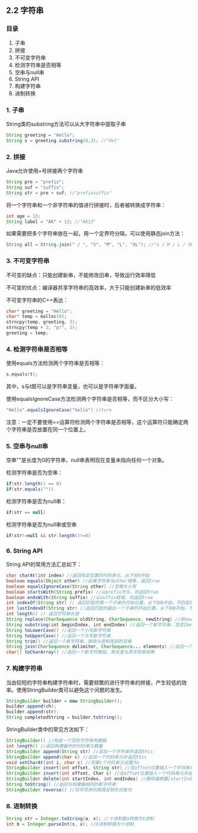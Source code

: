 ## 2.2 字符串

### 目录

1. 子串
2. 拼接
3. 不可变字符串
4. 检测字符串是否相等
5. 空串与null串
6. String API
7. 构建字符串
8. 进制转换



### 1. 子串

String类的substring方法可以从大字符串中提取子串

```java
String greeting = "Hello";
String s = greeting.substring(0,3); //"Hel"
```



### 2. 拼接

Java允许使用+号拼接两个字符串

```java
String pre = "prefix";
String suf = "suffix";
String str = pre + suf; //"prefixsuffix"
```

将一个字符串和一个非字符串的值进行拼接时，后者被转换成字符串：

```java
int age = 13;
String label = "AK" + 13; //"AK13"
```

如果需要把多个字符串放在一起，用一个定界符分隔，可以使用静态join方法：

```java
String all = String.join(" / ", "S", "M", "L", "XL"); //"s / M / L / XL"
```



### 3. 不可变字符串

不可变的缺点：只能创建新串，不能修改旧串，导致运行效率降低

不可变的优点：编译器共享字符串的高效率，大于只能创建新串的低效率

不可变字符串的C++表达：

```c++
char* greeting = "Hello";
char* temp = malloc(6);
strncpy(temp, greeting, 3);
strncpy(temp + 3, "p!", 3);
greeting = temp;
```



### 4. 检测字符串是否相等

使用equals方法检测两个字符串是否相等：

```java
s.equals(t);
```

其中，s与t既可以是字符串变量，也可以是字符串字面量。

使用equalsIgnoreCase方法检测两个字符串是否相等，而不区分大小写：

```java
"Hello".equalsIgnoreCase("hello") //ture
```

注意：一定不要使用==运算符检测两个字符串是否相等，这个运算符只能确定两个字符串是否放置在同一个位置上。



### 5. 空串与null串

空串""是长度为0的字符串，null串表明现在变量未指向任何一个对象。

检测字符串是否为空串：

```java
if(str.length() == 0)
if(str.equals(""))
```

检测字符串是否为null串：

```java
if(str == null)
```

检测字符串是否为null串或空串

```java
if(str!=null && str.length()!=0)
```



### 6. String API

String API的常用方法汇总如下：

```java
char charAt(int index) //返回给定位置的代码单元，从下标0开始
boolean equals(Object other) //如果字符串与other相等，返回true
boolean equalsIgnoreCase(String other) //忽略大小写
boolean startsWith(String prefix) //以prefix开头，则返回true
boolean endsWith(String suffix) //以suffix结尾，则返回true
int indexOf(String str) // 返回匹配的第一个子串的开始位置，从下标0开始，不匹配则返回-1
int lastIndexOf(String str) //返回匹配的最后一个子串的开始位置，从下标0开始，不匹配返回-1
int length() // 返回字符串长度
String replace(CharSequence oldString, CharSequence, newString) //用newString代替原始字符串中的所有oldString
String substring(int beginIndex, int endIndex) //返回一个新字符串，包含[beginIdex,endIndex)的所有代码单元
String toLowerCase() //返回一个小写新字符串
String toUpperCase() //返回一个大写新字符串
String trim() //返回一个新字符串，删除头部和尾部的空格
String join(CharSequence delimiter, CharSequence... elements) //返回一个新字符串，用给定的定界符连接所有元素
char[] toCharArray() //返回一个新字符数组，其长度与原字符串相等
```



### 7. 构建字符串

当由较短的字符串构建字符串时，需要频繁的进行字符串的拼接，产生较低的效率。使用StringBuilder类可以避免这个问题的发生。

```java
StringBuilder builder = new StringBuilder();
builder.append(ch);
builder.append(str);
String completedString = builder.toString();
```

StringBuilder类中的常见方法如下：

```java
StringBuilder() //构造一个空的字符串构建器
int length() //返回构建器中的代码单元数量
StringBuilder append(String str) //追加一个字符串并返回this
StringBuilder append(char c) //追加一个代码单元并返回this
void setCharAt(int i, char c) //将第i个代码单元设置为c
StringBuilder insert(int offset, String str) //在offset位置插入一个字符串并返回this
StringBuilder insert(int offset, Char c) //在offset位置插入一个代码单元并返回this
StringBuilder delete(int startIndex, int endIndex) //删除偏移量[startIndex, endIndex)d的代码单元并返回this
String toString() //返回与构建器相同的新字符串
StringBuilder reverse() //将字符序列用其反转形式取代
```



### 8. 进制转换

```java
String str = Integer.toString(a, x); //十进制数a转换为X进制
int b = Integer.parseInt(s, x); //X进制转换为十进制
```




